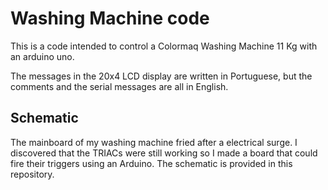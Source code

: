 # Washing Machine code

This is a code intended to control a Colormaq Washing Machine 11 Kg with an
arduino uno. 

The messages in the 20x4 LCD display are written in Portuguese, but the
comments and the serial messages are all in English.

## Schematic

The mainboard of my washing machine fried after a electrical surge. I
discovered that the TRIACs were still working so I made a board that could fire
their triggers using an Arduino. The schematic is provided in this repository.

